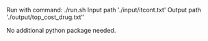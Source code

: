 Run with command: ./run.sh
Input path './input/itcont.txt'
Output path './output/top_cost_drug.txt''

No additional python package needed.

